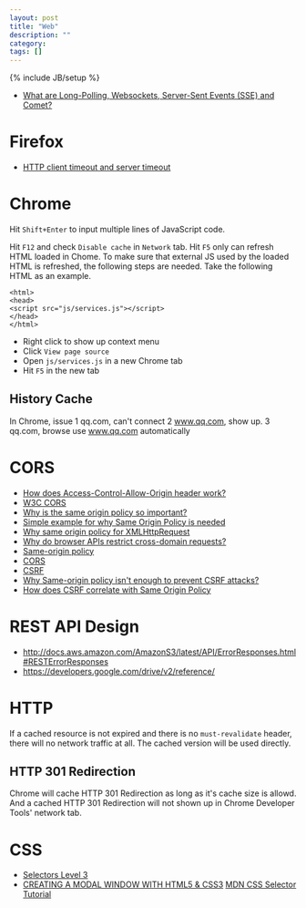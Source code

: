 ```yaml
---
layout: post
title: "Web"
description: ""
category:
tags: []
---
```

{% include JB/setup %}

- [What are Long-Polling, Websockets, Server-Sent Events (SSE) and Comet?
](https://stackoverflow.com/a/12855533/431698)

# Firefox
- [HTTP client timeout and server timeout](https://stackoverflow.com/a/13582705)

# Chrome
Hit `Shift+Enter` to input multiple lines of JavaScript code.

Hit `F12` and check `Disable cache` in `Network` tab. Hit `F5` only can
refresh HTML loaded in Chome. To make sure that external JS used by the
loaded HTML is refreshed, the following steps are needed. Take the following
HTML as an example.


```
<html>
<head>
<script src="js/services.js"></script>
</head>
</html>
```

- Right click to show up context menu
- Click `View page source`
- Open `js/services.js` in a new Chrome tab
- Hit `F5` in the new tab

## History Cache
In Chrome, issue
1 qq.com, can't connect
2 www.qq.com, show up.
3 qq.com, browse use www.qq.com automatically

# CORS
- [How does Access-Control-Allow-Origin header work?](http://stackoverflow.com/questions/10636611/how-does-access-control-allow-origin-header-work)
- [W3C CORS](http://www.w3.org/TR/cors/)
- [Why is the same origin policy so important?](https://security.stackexchange.com/a/8269/183595)
- [Simple example for why Same Origin Policy is needed](https://stackoverflow.com/a/14667190/431698)
- [Why same origin policy for XMLHttpRequest](https://stackoverflow.com/a/1830176/431698)
- [Why do browser APIs restrict cross-domain requests?](https://stackoverflow.com/a/9223680/431698)
- [Same-origin policy](https://developer.mozilla.org/en-US/docs/Web/Security/Same-origin_policy)
- [CORS](https://developer.mozilla.org/en-US/docs/Web/HTTP/CORS)
- [CSRF](https://www.owasp.org/index.php/Cross-Site_Request_Forgery_(CSRF))
- [Why Same-origin policy isn't enough to prevent CSRF attacks?
](https://stackoverflow.com/a/33265357/431698)
- [How does CSRF correlate with Same Origin Policy](https://security.stackexchange.com/questions/157061/how-does-csrf-correlate-with-same-origin-policy)

# REST API Design
- http://docs.aws.amazon.com/AmazonS3/latest/API/ErrorResponses.html#RESTErrorResponses
- https://developers.google.com/drive/v2/reference/

# HTTP
If a cached resource is not expired and there is no `must-revalidate` header,
there will no network traffic at all. The cached version will be used directly.

## HTTP 301 Redirection
Chrome will cache HTTP 301 Redirection as long as it's cache size is allowd. And
a cached HTTP 301 Redirection will not shown up in Chrome Developer Tools'
network tab.

# CSS
- [Selectors Level 3](http://www.w3.org/TR/css3-selectors/#class-html)
- [CREATING A MODAL WINDOW WITH HTML5 & CSS3](http://www.webdesignerdepot.com/2012/10/creating-a-modal-window-with-html5-and-css3/)
[MDN CSS Selector Tutorial](https://developer.mozilla.org/en-US/docs/Web/Guide/CSS/Getting_started/Selectors)
